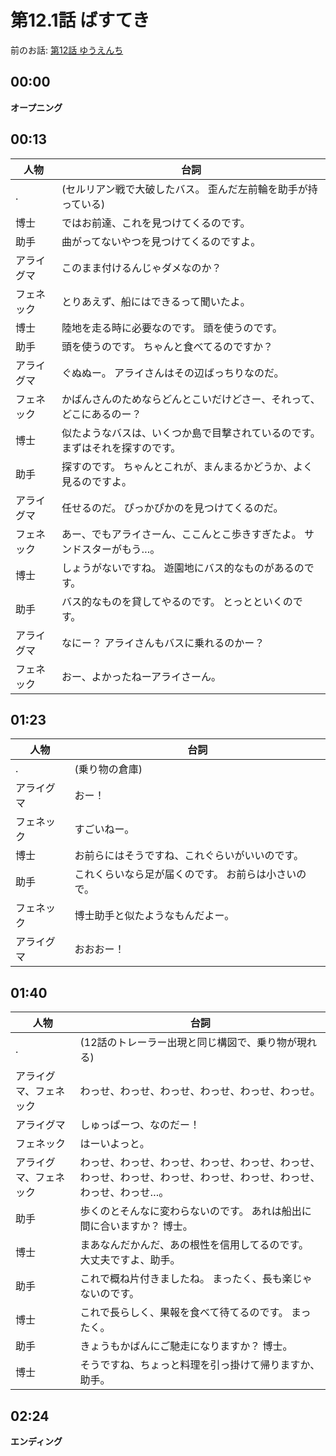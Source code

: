 第12.1話 ばすてき
=================

前のお話: [第12話 ゆうえんち](12.md)

## 00:00
**オープニング**

## 00:13

  人物   | 台詞
-------- | ------
.|(セルリアン戦で大破したバス。 歪んだ左前輪を助手が持っている)
博士|ではお前達、これを見つけてくるのです。
助手|曲がってないやつを見つけてくるのですよ。
アライグマ|このまま付けるんじゃダメなのか？
フェネック|とりあえず、船にはできるって聞いたよ。
博士|陸地を走る時に必要なのです。 頭を使うのです。
助手|頭を使うのです。 ちゃんと食べてるのですか？
アライグマ|ぐぬぬー。 アライさんはその辺ばっちりなのだ。
フェネック|かばんさんのためならどんとこいだけどさー、それって、どこにあるのー？
博士|似たようなバスは、いくつか島で目撃されているのです。 まずはそれを探すのです。
助手|探すのです。 ちゃんとこれが、まんまるかどうか、よく見るのですよ。
アライグマ|任せるのだ。 ぴっかぴかのを見つけてくるのだ。
フェネック|あー、でもアライさーん、ここんとこ歩きすぎたよ。 サンドスターがもう…。
博士|しょうがないですね。 遊園地にバス的なものがあるのです。
助手|バス的なものを貸してやるのです。 とっとといくのです。
アライグマ|なにー？ アライさんもバスに乗れるのかー？
フェネック|おー、よかったねーアライさーん。

## 01:23

  人物   | 台詞
-------- | ------
.|(乗り物の倉庫)
アライグマ|おー！
フェネック|すごいねー。
博士|お前らにはそうですね、これぐらいがいいのです。
助手|これくらいなら足が届くのです。 お前らは小さいので。
フェネック|博士助手と似たようなもんだよー。
アライグマ|おおおー！

## 01:40

  人物   | 台詞
-------- | ------
.|(12話のトレーラー出現と同じ構図で、乗り物が現れる)
アライグマ、フェネック|わっせ、わっせ、わっせ、わっせ、わっせ、わっせ。
アライグマ|しゅっぱーつ、なのだー！
フェネック|はーいよっと。
アライグマ、フェネック|わっせ、わっせ、わっせ、わっせ、わっせ、わっせ、わっせ、わっせ、わっせ、わっせ、わっせ、わっせ、わっせ、わっせ…。
助手|歩くのとそんなに変わらないのです。 あれは船出に間に合いますか？ 博士。
博士|まあなんだかんだ、あの根性を信用してるのです。 大丈夫ですよ、助手。
助手|これで概ね片付きましたね。 まったく、長も楽じゃないのです。
博士|これで長らしく、果報を食べて待てるのです。 まったく。
助手|きょうもかばんにご馳走になりますか？ 博士。
博士|そうですね、ちょっと料理を引っ掛けて帰りますか、助手。

## 02:24
**エンディング**
